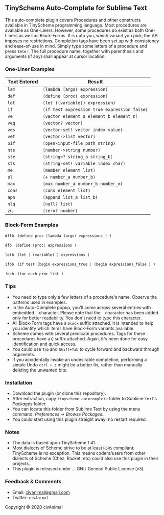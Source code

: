 ## TinyScheme Auto-Complete for Sublime Text

This auto-complete plugin covers Procedures and other constructs available in TinyScheme programming language. Most procedures are available as One-Liners. However, some procedures do exist as both One-Liners as well as Block-Forms. It is upto you, which variant you pick; the API imposes no restrictions. Completion tags have been set up with consistency and ease-of-use in mind. Simply type some letters of a procedure and press `Enter`. The full procedure name, together with parenthesis and arguments (if any) shall appear at cursor location.


### One-Liner Examples

 Text Entered  |  Result
-------------- | -------------------------------------------------
 `lam`         | `(lambda (args) expression)`
 `def`         | `(define (proc) expression)`
 `let`         | `(let ((variable)) expression)`
 `if`          | `(if test expression_true expression_false)`
 `ve`          | `(vector element_a element_b element_n)`
 `veq`         | `(vector? vector)`
 `ves`         | `(vector-set! vector index value)`
 `vet`         | `(vector->list vector)`
 `oif`         | `(open-input-file path_string)`
 `nts`         | `(number->string number)`
 `ste`         | `(string=? string_a string_b)`
 `sts`         | `(string-set! variable index char)`
 `me`          | `(member element list)`
 `pl`          | `(+ number_a number_b)`
 `max`         | `(max number_a number_b number_n)`
 `cons`        | `(cons element list)`
 `apn`         | `(append list_a list_b)`
 `nlq`         | `(null? list)`
 `zq`          | `(zero? number)`


### Block-Form Examples

`dflb` `
(define proc
  (lambda (args)
    expressions
  )
)`

`dfb` `
(define (proc)
  expressions
)`

`letb` `
(let
  (
    (variable)
  )
    expressions
)`

`ifbb` `
(if test
  (begin
    expressions_true
  )
  (begin
    expressions_false
  )
)`

`foeb` `
(for-each
  proc
  list
)`


### Tips

* You need to type only a few letters of a procedure's name. Observe the patterns used in examples.
* In the Auto-Complete popup, you'll come across several entries with embedded `_` character. Please note that the `_` character has been added only for better readability. You don't need to type this character.
* All Block-Form tags have a `block` suffix attached. It is intended to help you identify which items have Block-Form variants available.
* Scheme comes with several predicate procedures. Tags for these procedures have a `Q` suffix attached. Again, it's been done for easy identification and quick access.
* You could use `Tab` and `Shift+Tab` to cycle forward and backward through arguments.
* If you accidentally invoke an undesirable completion, performing a simple Undo `ctrl + z` might be a better fix, rather than manually deleting the unwanted bits.


### Installation

* Download the plugin (or clone this repository).
* After extraction, copy `tinyscheme_autocomplete` folder to Sublime Text's _Packages_ folder.
* You can locate this folder from Sublime Text by using the menu command: _Preferences_ → _Browse Packages_.
* You could start using this plugin straight away; no restart required.


### Notes

* The data is based upon TinyScheme 1.41.
* Most dialects of Scheme strive to be at least `R5RS` compliant; TinyScheme is no exception. This means coders/users from other dialects of Scheme (Chez, Racket, etc) could also use this plugin in their projects.
* This plugin is released under ... GNU General Public License (v3).


### Feedback & Comments

* Email:     civanimal@gmail.com
* Twitter:  `civAnimal`


Copyright © 2020 civAnimal
